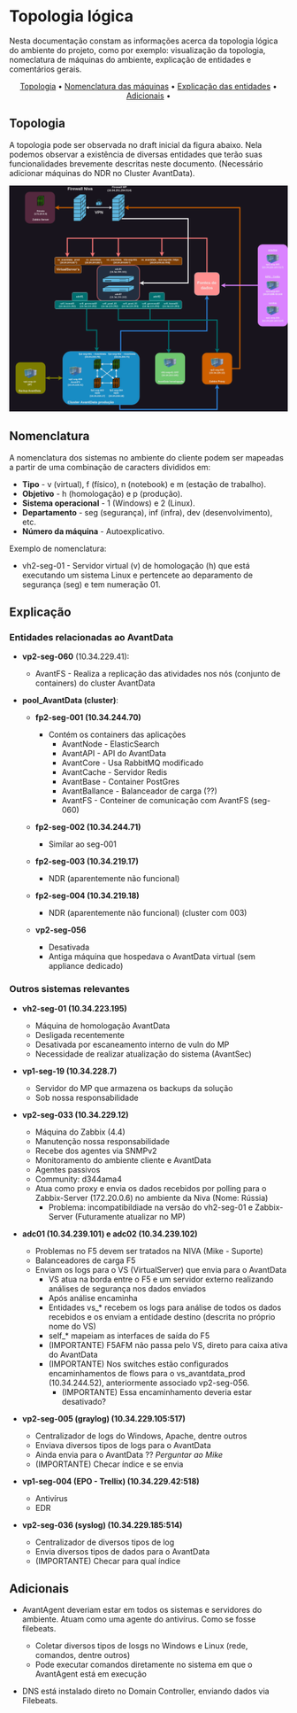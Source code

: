 # Topologia lógica
Nesta documentação constam as informações acerca da topologia lógica do ambiente do projeto, como por exemplo: visualização da topologia, nomeclatura de máquinas do ambiente, explicação de entidades e comentários gerais.

<p align="center">
  <a href="#topologia">Topologia</a> •
  <a href="#nomenclatura">Nomenclatura das máquinas</a> •
  <a href="#explicação">Explicação das entidades</a> •
  <a href="#adicionais">Adicionais</a> •
</p>

## Topologia

A topologia pode ser observada no draft inicial da figura abaixo. Nela podemos observar a existência de diversas entidades que terão suas funcionalidades brevemente descritas neste documento. (Necessário adicionar máquinas do NDR no Cluster AvantData).

![Topologia lógica](images/Topologia_AvantData.png)

## Nomenclatura

A nomenclatura dos sistemas no ambiente do cliente podem ser mapeadas a partir de uma combinação de caracters divididos em:

* **Tipo** - v (virtual), f (físico), n (notebook) e m (estação de trabalho).
* **Objetivo** - h (homologação) e p (produção).
* **Sistema operacional** - 1 (Windows) e 2 (Linux).
* **Departamento** - seg (segurança), inf (infra), dev (desenvolvimento), etc.
* **Número da máquina** - Autoexplicativo.

Exemplo de nomenclatura:
* vh2-seg-01 - Servidor virtual (v) de homologação (h) que está executando um sistema Linux e pertencete ao deparamento de segurança (seg) e tem numeração 01.

## Explicação

### Entidades relacionadas ao AvantData

* **vp2-seg-060** (10.34.229.41):
    * AvantFS - Realiza a replicação das atividades nos nós (conjunto de containers) do cluster AvantData

* **pool_AvantData (cluster)**:

    * **fp2-seg-001 (10.34.244.70)**
        * Contém os containers das aplicações 
            * AvantNode - ElasticSearch
            * AvantAPI  - API do AvantData
            * AvantCore - Usa RabbitMQ modificado
            * AvantCache - Servidor Redis
            * AvantBase - Container PostGres
            * AvantBallance - Balanceador de carga (??)
            * AvantFS - Conteiner de comunicação com AvantFS (seg-060)

    * **fp2-seg-002 (10.34.244.71)**
        * Similar ao seg-001

    * **fp2-seg-003 (10.34.219.17)**
        * NDR (aparentemente não funcional)

    * **fp2-seg-004 (10.34.219.18)**
        * NDR (aparentemente não funcional) (cluster com 003)

    * **vp2-seg-056**
        * Desativada
        * Antiga máquina que hospedava o AvantData virtual (sem appliance dedicado)

### Outros sistemas relevantes

* **vh2-seg-01 (10.34.223.195)**
    * Máquina de homologação AvantData
    * Desligada recentemente
    * Desativada por escaneamento interno de vuln do MP
    * Necessidade de realizar atualização do sistema (AvantSec)

* **vp1-seg-19 (10.34.228.7)**
    * Servidor do MP que armazena os backups da solução
    * Sob nossa responsabilidade

* **vp2-seg-033 (10.34.229.12)**
    * Máquina do Zabbix (4.4)
    * Manutenção nossa responsabilidade
    * Recebe dos agentes via SNMPv2
    * Monitoramento do ambiente cliente e AvantData
    * Agentes passivos
    * Community: d344ama4
    *  Atua como proxy e envia os dados recebidos por polling para o Zabbix-Server (172.20.0.6) no ambiente da Niva (Nome: Rússia)
        * Problema: incompatibildiade na versão do vh2-seg-01 e Zabbix-Server (Futuramente atualizar no MP)

* **adc01 (10.34.239.101) e adc02 (10.34.239.102)**
    * Problemas no F5 devem ser tratados na NIVA (Mike - Suporte)
    * Balanceadores de carga F5
    * Enviam os logs para o VS (VirtualServer) que envia para o AvantData
        * VS atua na borda entre o F5 e um servidor externo realizando análises de segurança nos dados enviados
        * Após análise encaminha 
        * Entidades vs_* recebem os logs para análise de todos os dados recebidos e os enviam a entidade destino (descrita no próprio nome do VS)
        * self_* mapeiam as interfaces de saída do F5
        * (IMPORTANTE) F5AFM não passa pelo VS, direto para caixa ativa do AvantData
        * (IMPORTANTE) Nos switches estão configurados encaminhamentos de flows para o vs_avantdata_prod (10.34.244.52), anteriormente associado vp2-seg-056. 
            * (IMPORTANTE) Essa encaminhamento deveria estar desativado?

* **vp2-seg-005 (graylog) (10.34.229.105:517)**
    * Centralizador de logs do Windows, Apache, dentre outros
    * Enviava diversos tipos de logs para o AvantData
    * Ainda envia para o AvantData ?? *Perguntar ao Mike*
    * (IMPORTANTE) Checar índice e se envia

* **vp1-seg-004 (EPO - Trellix) (10.34.229.42:518)**
    * Antivírus
    * EDR

* **vp2-seg-036 (syslog) (10.34.229.185:514)**
    * Centralizador de diversos tipos de log
    * Envia diversos tipos de dados para o AvantData
    * (IMPORTANTE) Checar para qual índice

## Adicionais

* AvantAgent deveriam estar em todos os sistemas e servidores do ambiente. Atuam como uma agente do antivírus. Como se fosse filebeats.
    * Coletar diversos tipos de losgs no Windows e Linux (rede, comandos, dentre outros)
    * Pode executar comandos diretamente no sistema em que o AvantAgent está em execução

* DNS está instalado direto no Domain Controller, enviando dados via Filebeats.
